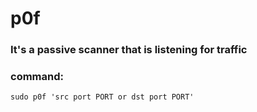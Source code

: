 # p0f 

### It's a passive scanner that is listening for traffic

### command: 

    sudo p0f 'src port PORT or dst port PORT'
